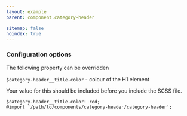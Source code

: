 ```yaml
---
layout: example
parent: component.category-header

sitemap: false
noindex: true
---
```


### Configuration options

The following property can be overridden

`$category-header__title-color` - colour of the H1 element

Your value for this should be included before you include the SCSS file.

    $category-header__title-color: red;
    @import '/path/to/components/category-header/category-header';
